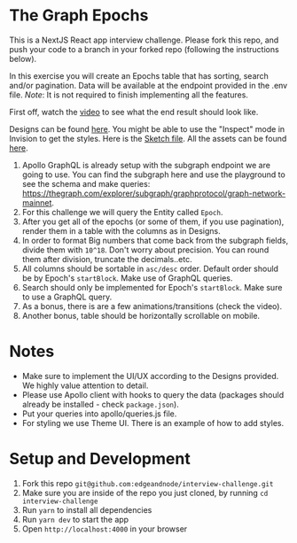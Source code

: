 # The Graph Epochs

This is a NextJS React app interview challenge. Please fork this repo, and push your code to a branch in your forked repo (following the instructions below).

In this exercise you will create an Epochs table that has sorting, search and/or pagination. Data will be available at the endpoint provided in the .env file. _Note_: It is not required to finish implementing all the features. 

First off, watch the [video](https://storage.googleapis.com/graph-web/blog/The%20Graph%20-%20Table.mov) to see what the end result should look like.

Designs can be found [here](https://invis.io/6WZZK4QUGFZ). You might be able to use the "Inspect" mode in Invision to get the styles. Here is the [Sketch file](https://storage.googleapis.com/graph-web/blog/The%20Graph%20-%20Table.sketch). All the assets can be found [here](https://storage.googleapis.com/graph-web/blog/Table%20Assets.zip).

1. Apollo GraphQL is already setup with the subgraph endpoint we are going to use. You can find the subgraph here and use the playground to see the schema and make queries: https://thegraph.com/explorer/subgraph/graphprotocol/graph-network-mainnet.
2. For this challenge we will query the Entity called `Epoch`. 
3. After you get all of the epochs (or some of them, if you use pagination), render them in a table with the columns as in Designs. 
4. In order to format Big numbers that come back from the subgraph fields, divide them with `10^18`. Don't worry about precision. You can round them after division, truncate the decimals..etc. 
5. All columns should be sortable in `asc/desc` order. Default order should be by Epoch's `startBlock`. Make use of GraphQL queries. 
6. Search should only be implemented for Epoch's `startBlock`. Make sure to use a GraphQL query. 
7. As a bonus, there is are a few animations/transitions (check the video). 
8. Another bonus, table should be horizontally scrollable on mobile. 

# Notes

- Make sure to implement the UI/UX according to the Designs provided. We highly value attention to detail.
- Please use Apollo client with hooks to query the data (packages should already be installed - check `package.json`).
- Put your queries into apollo/queries.js file.
- For styling we use Theme UI. There is an example of how to add styles. 

# Setup and Development

1. Fork this repo `git@github.com:edgeandnode/interview-challenge.git` 
2. Make sure you are inside of the repo you just cloned, by running `cd interview-challenge`
3. Run `yarn` to install all dependencies
4. Run `yarn dev` to start the app
5. Open `http://localhost:4000` in your browser
